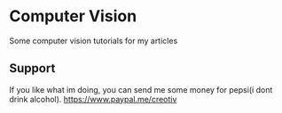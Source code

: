 # Computer Vision
Some computer vision tutorials for my articles

## Support 

If you like what im doing, you can send me some money for pepsi(i dont drink alcohol).
https://www.paypal.me/creotiv
